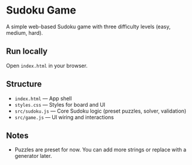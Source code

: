 # Sudoku Game

A simple web-based Sudoku game with three difficulty levels (easy, medium, hard).

## Run locally
Open `index.html` in your browser.

## Structure
- `index.html` — App shell
- `styles.css` — Styles for board and UI
- `src/sudoku.js` — Core Sudoku logic (preset puzzles, solver, validation)
- `src/game.js` — UI wiring and interactions

## Notes
- Puzzles are preset for now. You can add more strings or replace with a generator later.
